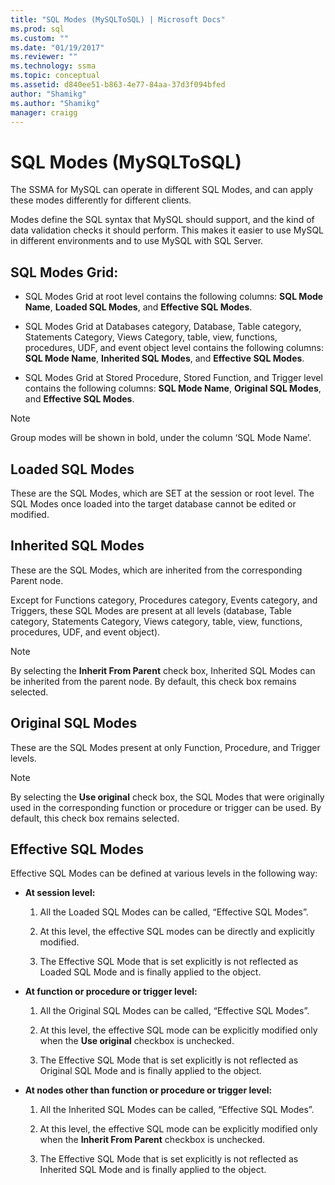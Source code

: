 ```yaml
---
title: "SQL Modes (MySQLToSQL) | Microsoft Docs"
ms.prod: sql
ms.custom: ""
ms.date: "01/19/2017"
ms.reviewer: ""
ms.technology: ssma
ms.topic: conceptual
ms.assetid: d840ee51-b863-4e77-84aa-37d3f094bfed
author: "Shamikg"
ms.author: "Shamikg"
manager: craigg
---
```

# SQL Modes (MySQLToSQL)
The SSMA for MySQL can operate in different SQL Modes, and can apply these modes differently for different clients.  
  
Modes define the SQL syntax that MySQL should support, and the kind of data validation checks it should perform. This makes it easier to use MySQL in different environments and to use MySQL with SQL Server.  
  
## SQL Modes Grid:  
  
-   SQL Modes Grid at root level contains the following columns: **SQL Mode Name**, **Loaded SQL Modes**, and **Effective SQL Modes**.  
  
-   SQL Modes Grid at Databases category, Database, Table category, Statements Category, Views Category, table, view, functions, procedures, UDF, and event object level contains the following columns: **SQL Mode Name**, **Inherited SQL Modes**, and **Effective SQL Modes**.  
  
-   SQL Modes Grid at Stored Procedure, Stored Function, and Trigger level contains the following columns: **SQL Mode Name**,  **Original SQL Modes**, and **Effective SQL Modes**.  
  
> [!NOTE]  
> Group modes will be shown in bold, under the column ‘SQL Mode Name’.  
  
## Loaded SQL Modes  
These are the SQL Modes, which are SET at the session or root level. The SQL Modes once loaded into the target database cannot be edited or modified.  
  
## Inherited SQL Modes  
These are the SQL Modes, which are inherited from the corresponding Parent node.  
  
Except for Functions category, Procedures category, Events category, and Triggers, these SQL Modes are present at all levels (database, Table category, Statements Category, Views category, table, view, functions, procedures, UDF, and event object).  
  
> [!NOTE]  
> By selecting the **Inherit From Parent** check box, Inherited SQL Modes can be inherited from the parent node. By default, this check box remains selected.  
  
## Original SQL Modes  
These are the SQL Modes present at only Function, Procedure, and Trigger levels.  
  
> [!NOTE]  
> By selecting the **Use original** check box, the SQL Modes that were originally used in the corresponding function or procedure or trigger can be used. By default, this check box remains selected.  
  
## Effective SQL Modes  
Effective SQL Modes can be defined at various levels in the following way:  
  
-   **At session level:**  
  
    1.  All the Loaded SQL Modes can be called, “Effective SQL Modes”.  
  
    2.  At this level, the effective SQL modes can be directly and explicitly modified.  
  
    3.  The Effective SQL Mode that is set explicitly is not reflected as Loaded SQL Mode and is finally applied to the object.  
  
-   **At function or procedure or trigger level:**  
  
    1.  All the Original SQL Modes can be called, “Effective SQL Modes”.  
  
    2.  At this level, the effective SQL mode can be explicitly modified only when the **Use original** checkbox is unchecked.  
  
    3.  The Effective SQL Mode that is set explicitly is not reflected as Original SQL Mode and is finally applied to the object.  
  
-   **At nodes other than function or procedure or trigger level:**  
  
    1.  All the Inherited SQL Modes can be called, “Effective SQL Modes”.  
  
    2.  At this level, the effective SQL mode can be explicitly modified only when the **Inherit From Parent** checkbox is unchecked.  
  
    3.  The Effective SQL Mode that is set explicitly is not reflected as Inherited SQL Mode and is finally applied to the object.  
  

